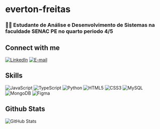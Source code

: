 # everton-freitas
### 🧑‍💻 Estudante de Análise e Desenvolvimento de Sistemas na faculdade SENAC PE no quarto periodo 4/5

## Connect with me
[![LinkedIn](https://img.shields.io/badge/LinkedIn-0077B5?style=for-the-badge&logo=linkedin&logoColor=white)](https://www.linkedin.com/in/everton-freitas-a54a45300/)
[![E-mail](https://img.shields.io/badge/-Email-fff?style=for-the-badge&logo=microsoft-outlook&logoColor=007BFF)](mailto:evertonfreitas016@hotmail.com)
## Skills
![JavaScript](https://img.shields.io/badge/JavaScript-F7DF1E?style=for-the-badge&logo=javascript&logoColor=black)
![TypeScript](https://img.shields.io/badge/TypeScript-007ACC?style=for-the-badge&logo=typescript&logoColor=white)
![Python](https://img.shields.io/badge/python-3670A0?style=for-the-badge&logo=python&logoColor=ffdd54)
![HTML5](https://img.shields.io/badge/HTML5-E34F26?style=for-the-badge&logo=html5&logoColor=white)
![CSS3](https://img.shields.io/badge/CSS3-1572B6?style=for-the-badge&logo=css3&logoColor=white)
![MySQL](https://img.shields.io/badge/MySQL-00000F?style=for-the-badge&logo=mysql&logoColor=white)
![MongoDB](https://img.shields.io/badge/MongoDB-4EA94B?style=for-the-badge&logo=mongodb&logoColor=white)
![Figma](https://img.shields.io/badge/Figma-696969?style=for-the-badge&logo=figma&logoColor=figma)

## Github Stats
![GitHub Stats](https://github-readme-stats.vercel.app/api?username=everton-freitas&theme=transparent&bg_color=000&border_color=30A3DC&show_icons=true&icon_color=30A3DC&title_color=E94D5F&text_color=FFF&hide_title=true)
<!--![Top Langs](https://github-readme-stats-five-phi-6i6y3in43p.vercel.app/api/top-langs/?username=everton-freitas&layout=compact&bg_color=000&border_color=30A3DC&title_color=E94D5F&text_color=FFF)-->


